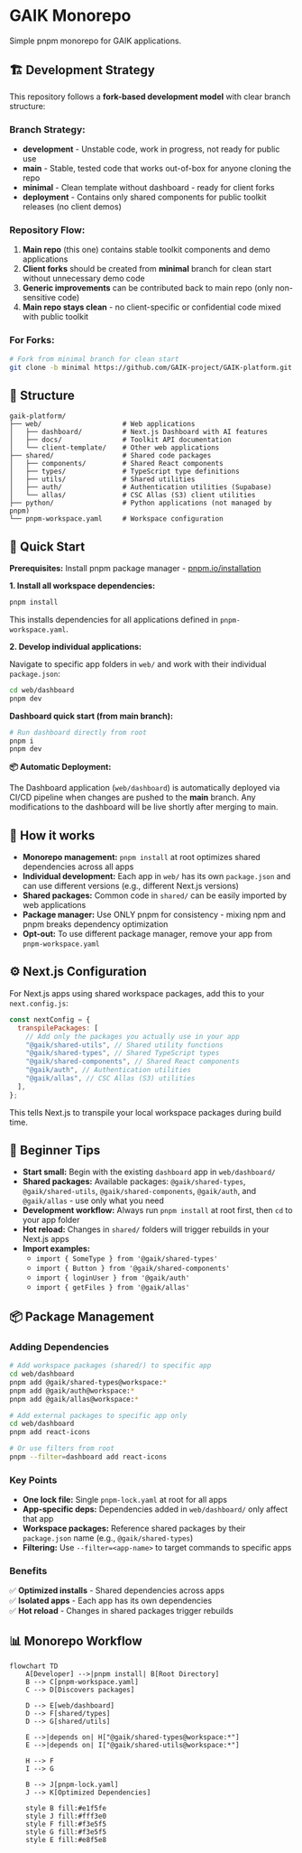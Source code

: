 # GAIK Monorepo

Simple pnpm monorepo for GAIK applications.

## 🏗️ Development Strategy

This repository follows a **fork-based development model** with clear branch structure:

### Branch Strategy:

- **development** - Unstable code, work in progress, not ready for public use
- **main** - Stable, tested code that works out-of-box for anyone cloning the repo
- **minimal** - Clean template without dashboard - ready for client forks
- **deployment** - Contains only shared components for public toolkit releases (no client demos)

### Repository Flow:

1. **Main repo** (this one) contains stable toolkit components and demo applications
2. **Client forks** should be created from **minimal** branch for clean start without unnecessary demo code
3. **Generic improvements** can be contributed back to main repo (only non-sensitive code)
4. **Main repo stays clean** - no client-specific or confidential code mixed with public toolkit

### For Forks:

```bash
# Fork from minimal branch for clean start
git clone -b minimal https://github.com/GAIK-project/GAIK-platform.git my-client-project
```

## 📁 Structure

```
gaik-platform/
├── web/                    # Web applications
│   ├── dashboard/          # Next.js Dashboard with AI features
│   ├── docs/               # Toolkit API documentation
│   └── client-template/    # Other web applications
├── shared/                 # Shared code packages
│   ├── components/         # Shared React components
│   ├── types/              # TypeScript type definitions
│   ├── utils/              # Shared utilities
│   ├── auth/               # Authentication utilities (Supabase)
│   └── allas/              # CSC Allas (S3) client utilities
├── python/                 # Python applications (not managed by pnpm)
└── pnpm-workspace.yaml     # Workspace configuration
```

## 🚀 Quick Start

**Prerequisites:** Install pnpm package manager - [pnpm.io/installation](https://pnpm.io/installation)

**1. Install all workspace dependencies:**

```bash
pnpm install
```

This installs dependencies for all applications defined in `pnpm-workspace.yaml`.

**2. Develop individual applications:**

Navigate to specific app folders in `web/` and work with their individual `package.json`:

```bash
cd web/dashboard
pnpm dev
```

**Dashboard quick start (from main branch):**

```bash
# Run dashboard directly from root
pnpm i
pnpm dev
```

**📦 Automatic Deployment:**

The Dashboard application (`web/dashboard`) is automatically deployed via CI/CD pipeline when changes are pushed to the **main** branch. Any modifications to the dashboard will be live shortly after merging to main.

## 🔧 How it works

- **Monorepo management:** `pnpm install` at root optimizes shared dependencies across all apps
- **Individual development:** Each app in `web/` has its own `package.json` and can use different versions (e.g., different Next.js versions)
- **Shared packages:** Common code in `shared/` can be easily imported by web applications
- **Package manager:** Use ONLY pnpm for consistency - mixing npm and pnpm breaks dependency optimization
- **Opt-out:** To use different package manager, remove your app from `pnpm-workspace.yaml`

## ⚙️ Next.js Configuration

For Next.js apps using shared workspace packages, add this to your `next.config.js`:

```javascript
const nextConfig = {
  transpilePackages: [
    // Add only the packages you actually use in your app
    "@gaik/shared-utils", // Shared utility functions
    "@gaik/shared-types", // Shared TypeScript types
    "@gaik/shared-components", // Shared React components
    "@gaik/auth", // Authentication utilities
    "@gaik/allas", // CSC Allas (S3) utilities
  ],
};
```

This tells Next.js to transpile your local workspace packages during build time.

## 🎯 Beginner Tips

- **Start small:** Begin with the existing `dashboard` app in `web/dashboard/`
- **Shared packages:** Available packages: `@gaik/shared-types`, `@gaik/shared-utils`, `@gaik/shared-components`, `@gaik/auth`, and `@gaik/allas` - use only what you need
- **Development workflow:** Always run `pnpm install` at root first, then `cd` to your app folder
- **Hot reload:** Changes in `shared/` folders will trigger rebuilds in your Next.js apps
- **Import examples:**
  - `import { SomeType } from '@gaik/shared-types'`
  - `import { Button } from '@gaik/shared-components'`
  - `import { loginUser } from '@gaik/auth'`
  - `import { getFiles } from '@gaik/allas'`

## 📦 Package Management

### Adding Dependencies

```bash
# Add workspace packages (shared/) to specific app
cd web/dashboard
pnpm add @gaik/shared-types@workspace:*
pnpm add @gaik/auth@workspace:*
pnpm add @gaik/allas@workspace:*

# Add external packages to specific app only
cd web/dashboard
pnpm add react-icons

# Or use filters from root
pnpm --filter=dashboard add react-icons
```

### Key Points

- **One lock file:** Single `pnpm-lock.yaml` at root for all apps
- **App-specific deps:** Dependencies added in `web/dashboard/` only affect that app
- **Workspace packages:** Reference shared packages by their `package.json` name (e.g., `@gaik/shared-types`)
- **Filtering:** Use `--filter=<app-name>` to target commands to specific apps

### Benefits

✅ **Optimized installs** - Shared dependencies across apps  
✅ **Isolated apps** - Each app has its own dependencies  
✅ **Hot reload** - Changes in shared packages trigger rebuilds

## 📊 Monorepo Workflow

```mermaid
flowchart TD
    A[Developer] -->|pnpm install| B[Root Directory]
    B --> C[pnpm-workspace.yaml]
    C --> D[Discovers packages]

    D --> E[web/dashboard]
    D --> F[shared/types]
    D --> G[shared/utils]

    E -->|depends on| H["@gaik/shared-types@workspace:*"]
    E -->|depends on| I["@gaik/shared-utils@workspace:*"]

    H --> F
    I --> G

    B --> J[pnpm-lock.yaml]
    J --> K[Optimized Dependencies]

    style B fill:#e1f5fe
    style J fill:#fff3e0
    style F fill:#f3e5f5
    style G fill:#f3e5f5
    style E fill:#e8f5e8
```
